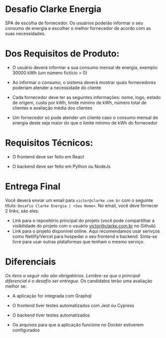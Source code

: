 # Desafio Clarke Energia

SPA de escolha de fornecedor. Os usuários poderão informar o seu consumo de energia e escolher o melhor fornecedor de acordo com as suas necessidades.

# Dos Requisitos de Produto:

* O usuário deverá informar a sua consumo mensal de energia, exemplo: 30000 kWh (um número fictício > 0)

* Ao informar o consumo, o sistema deverá mostrar quais fornecedores poderiam atender a necessidade do cliente

* Cada fornecedor deve ter as seguintes informações: nome, logo, estado de origem, custo por kWh, limite mínimo de kWh, número total de clientes e avaliação média dos clientes

* Um fornecedor só pode atender um cliente caso o consumo mensal de energia deste seja maior do que o limite mínimo de kWh do fornecedor

# Requisitos Técnicos:

* O frontend deve ser feito em React

* O backend deve ser feito em Python ou NodeJs

# Entrega Final

Você deverá enviar um email para `victor@clarke.com.br` com o seguinte título: `Desafio Clarke Energia | <Seu Nome>`. No email, você deve fornecer 2 links, são eles:

- Link para o repositório principal do projeto (você pode compartilhar a visibilidade do projeto com o usuário victor@clarke.com.br no Github)
- Link para o projeto disponível online. Aqui recomendamos usar serivços como Netlify/Vercel para hospedar o seu frontend e backend. Sinta-se livre para usar outras plataformas que tenham o mesmo serviço.

# Diferenciais

*Os itens a seguir não são obrigatórios. Lembre-se que o principal diferencial é o desafio ser entregue.* Os candidatos terão uma avaliação melhor se:

* A aplicação for integrada com Graphql

* O frontend tiver testes automatizados com Jest ou Cypress

* O backend tiver testes automatizados

* Os arquivos para que a aplicação funcione no Docker estiverem configurados